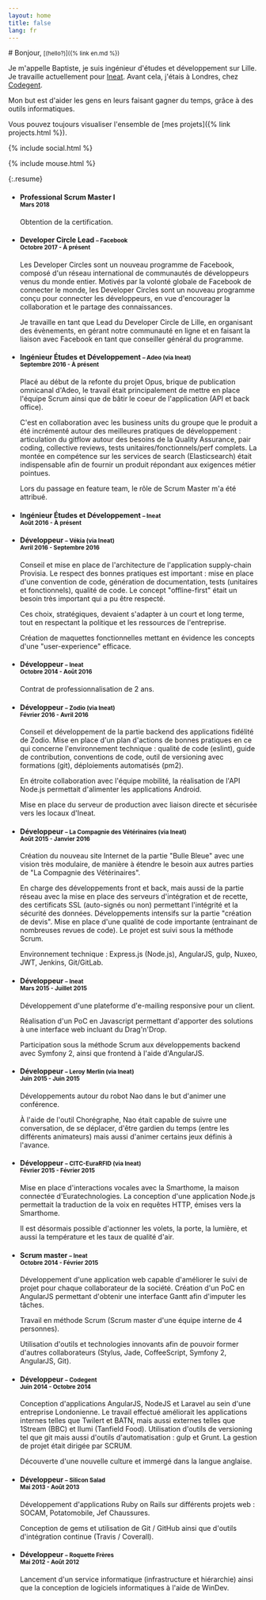 ```yaml
---
layout: home
title: false
lang: fr
---
```


<div class="hero" markdown="1">
# Bonjour, <small class="no-print">[(hello?)]({% link en.md %})</small>

Je m'appelle Baptiste, je suis ingénieur d'études et développement sur Lille. Je travaille actuellement pour [Ineat](http://ineat-group.com/). Avant cela, j'étais à Londres, chez [Codegent](https://www.codegent.com/).

Mon but est d'aider les gens en leurs faisant gagner du temps, grâce à des outils informatiques.

Vous pouvez toujours visualiser l'ensemble de [mes projets]({% link projects.html %}).

{% include social.html %}
<div class="hero-foot no-print">{% include mouse.html %}</div>
</div>

{:.resume}
* #### Professional Scrum Master I <small><br>Mars 2018</small>
  Obtention de la certification.

* #### Developer Circle Lead <small>– Facebook<br>Octobre 2017 - À présent</small>
  Les Developer Circles sont un nouveau programme de Facebook, composé d'un réseau international de communautés de développeurs venus du monde entier. Motivés par la volonté globale de Facebook de connecter le monde, les Developer Circles sont un nouveau programme conçu pour connecter les développeurs, en vue d'encourager la collaboration et le partage des connaissances.

  Je travaille en tant que Lead du Developer Circle de Lille, en organisant des évènements, en gérant notre communauté en ligne et en faisant la liaison avec Facebook en tant que conseiller général du programme.

* #### Ingénieur Études et Développement <small>– Adeo (via Ineat)<br>Septembre 2016 - À présent</small>
  Placé au début de la refonte du projet Opus, brique de publication omnicanal d'Adeo, le travail était principalement de mettre en place l'équipe Scrum ainsi que de bâtir le coeur de l'application (API et back office).

  C'est en collaboration avec les business units du groupe que le produit a été incrémenté autour des meilleures pratiques de développement : articulation du gitflow autour des besoins de la Quality Assurance, pair coding, collective reviews, tests unitaires/fonctionnels/perf complets.
  La montée en compétence sur les services de search (Elasticsearch) était indispensable afin de fournir un produit répondant aux exigences métier pointues.

  Lors du passage en feature team, le rôle de Scrum Master m'a été attribué.

* #### Ingénieur Études et Développement <small>– Ineat<br>Août 2016 - À présent</small>

* #### Développeur <small>– Vékia (via Ineat)<br>Avril 2016 - Septembre 2016</small>
  Conseil et mise en place de l'architecture de l'application supply-chain Provisia. Le respect des bonnes pratiques est important : mise en place d'une convention de code, génération de documentation, tests (unitaires et fonctionnels), qualité de code. Le concept "offline-first" était un besoin très important qui a pu être respecté.

  Ces choix, stratégiques, devaient s'adapter à un court et long terme, tout en respectant la politique et les ressources de l'entreprise.

  Création de maquettes fonctionnelles mettant en évidence les concepts d'une "user-experience" efficace.

* #### Développeur <small>– Ineat<br>Octobre 2014 - Août 2016</small>
  Contrat de professionnalisation de 2 ans.

* #### Développeur <small>– Zodio (via Ineat)<br>Février 2016 - Avril 2016</small>
  Conseil et développement de la partie backend des applications fidélité de Zodio. Mise en place d'un plan d'actions de bonnes pratiques en ce qui concerne l'environnement technique : qualité de code (eslint), guide de contribution, conventions de code, outil de versioning avec formations (git), déploiements automatisés (pm2).

  En étroite collaboration avec l'équipe mobilité, la réalisation de l'API Node.js permettait d'alimenter les applications Android.

  Mise en place du serveur de production avec liaison directe et sécurisée vers les locaux d'Ineat.

* #### Développeur <small>– La Compagnie des Vétérinaires (via Ineat)<br>Août 2015 - Janvier 2016</small>
  Création du nouveau site Internet de la partie "Bulle Bleue" avec une vision très modulaire, de manière à étendre le besoin aux autres parties de "La Compagnie des Vétérinaires".

  En charge des développements front et back, mais aussi de la partie réseau avec la mise en place des serveurs d'intégration et de recette, des certificats SSL (auto-signés ou non) permettant l'intégrité et la sécurité des données. Développements intensifs sur la partie "création de devis". Mise en place d'une qualité de code importante (entrainant de nombreuses revues de code).
  Le projet est suivi sous la méthode Scrum.

  Environnement technique : Express.js (Node.js), AngularJS, gulp, Nuxeo, JWT, Jenkins, Git/GitLab.

* #### Développeur <small>– Ineat<br>Mars 2015 - Juillet 2015</small>
  Développement d'une plateforme d'e-mailing responsive pour un client.

  Réalisation d'un PoC en Javascript permettant d'apporter des solutions à une interface web incluant du Drag'n'Drop.

  Participation sous la méthode Scrum aux développements backend avec Symfony 2, ainsi que frontend à l'aide d'AngularJS.

* #### Développeur <small>– Leroy Merlin (via Ineat)<br>Juin 2015 - Juin 2015</small>
  Développements autour du robot Nao dans le but d'animer une conférence.

  À l'aide de l'outil Chorégraphe, Nao était capable de suivre une conversation, de se déplacer, d'être gardien du temps (entre les différents animateurs) mais aussi d'animer certains jeux définis à l'avance.

* #### Développeur <small>– CITC-EuraRFID (via Ineat)<br>Février 2015 - Février 2015</small>
  Mise en place d'interactions vocales avec la Smarthome, la maison connectée d'Euratechnologies.
  La conception d'une application Node.js permettait la traduction de la voix en requêtes HTTP, émises vers la Smarthome.

  Il est désormais possible d'actionner les volets, la porte, la lumière, et aussi la température et les taux de qualité d'air.

* #### Scrum master <small>– Ineat<br>Octobre 2014 - Février 2015</small>
  Développement d'une application web capable d'améliorer le suivi de projet pour chaque collaborateur de la société. Création d'un PoC en AngularJS permettant d'obtenir une interface Gantt afin d'imputer les tâches.

  Travail en méthode Scrum (Scrum master d'une équipe interne de 4 personnes).

  Utilisation d'outils et technologies innovants afin de pouvoir former d'autres collaborateurs (Stylus, Jade, CoffeeScript, Symfony 2, AngularJS, Git).

* #### Développeur <small>– Codegent<br>Juin 2014 - Octobre 2014</small>
  Conception d'applications AngularJS, NodeJS et Laravel au sein d'une entreprise Londonienne. Le travail effectué améliorait les applications internes telles que Twilert et BATN, mais aussi externes telles que 1Stream (BBC) et Ilumi (Tanfield Food). Utilisation d'outils de versioning tel que git mais aussi d'outils d'automatisation : gulp et Grunt. La gestion de projet était dirigée par SCRUM.

  Découverte d'une nouvelle culture et immergé dans la langue anglaise.

* #### Développeur <small>– Silicon Salad<br>Mai 2013 - Août 2013</small>
  Développement d'applications Ruby on Rails sur différents projets web : SOCAM, Potatomobile, Jef Chaussures.

  Conception de gems et utilisation de Git / GitHub ainsi que d'outils d'intégration continue (Travis / Coverall).

* #### Développeur <small>– Roquette Frères<br>Mai 2012 - Août 2012</small>
  Lancement d'un service informatique (infrastructure et hiérarchie) ainsi que la conception de logiciels informatiques à l'aide de WinDev.
